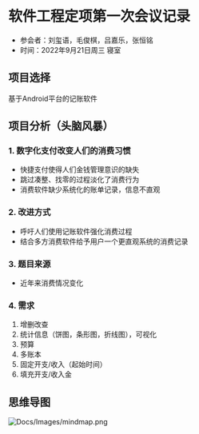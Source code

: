 # 软件工程定项第一次会议记录
+ 参会者：刘玺语，毛俊棋，吕嘉乐，张恒铭
+ 时间：2022年9月21日周三 寝室

## 项目选择
基于Android平台的记账软件

## 项目分析（头脑风暴）
### 1. 数字化支付改变人们的消费习惯
+ 快捷支付使得人们金钱管理意识的缺失
+ 跳过凑整、找零的过程淡化了消费行为
+ 消费软件缺少系统化的账单记录，信息不直观

### 2. 改进方式
+ 呼吁人们使用记账软件强化消费过程
+ 结合多方消费软件给予用户一个更直观系统的消费记录

### 3. 题目来源
+ 近年来消费情况变化

### 4. 需求
1. 增删改查
2. 统计信息（饼图，条形图，折线图），可视化
3. 预算
4. 多账本
5. 固定开支/收入（起始时间）
6. 填充开支/收入金

## 思维导图
![Docs/Images/mindmap.png](https://raw.githubusercontent.com/Xavier1106/SoftwareEngineeringProject/main/Docs/Images/mindmap.png "mindmap.png")
